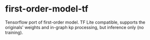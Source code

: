 # first-order-model-tf
Tensorflow port of first-order model. TF Lite compatible, supports the originals' weights and in-graph kp processing, but inference only (no training).

